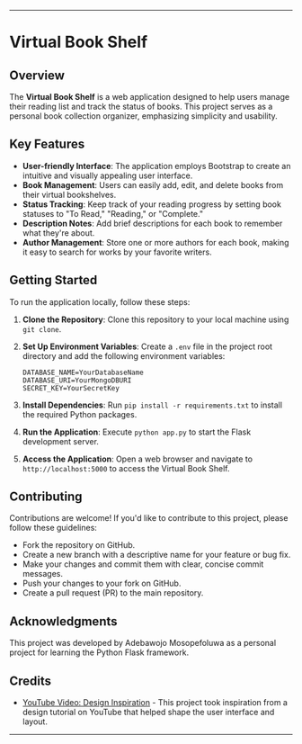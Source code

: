 
---

# Virtual Book Shelf

## Overview

The **Virtual Book Shelf** is a web application designed to help users manage their reading list and track the status of books. This project serves as a personal book collection organizer, emphasizing simplicity and usability.

## Key Features

- **User-friendly Interface**: The application employs Bootstrap to create an intuitive and visually appealing user interface.
- **Book Management**: Users can easily add, edit, and delete books from their virtual bookshelves.
- **Status Tracking**: Keep track of your reading progress by setting book statuses to "To Read," "Reading," or "Complete."
- **Description Notes**: Add brief descriptions for each book to remember what they're about.
- **Author Management**: Store one or more authors for each book, making it easy to search for works by your favorite writers.

## Getting Started

To run the application locally, follow these steps:

1. **Clone the Repository**: Clone this repository to your local machine using `git clone`.

2. **Set Up Environment Variables**: Create a `.env` file in the project root directory and add the following environment variables:

    ```env
    DATABASE_NAME=YourDatabaseName
    DATABASE_URI=YourMongoDBURI
    SECRET_KEY=YourSecretKey
    ```

3. **Install Dependencies**: Run `pip install -r requirements.txt` to install the required Python packages.

4. **Run the Application**: Execute `python app.py` to start the Flask development server.

5. **Access the Application**: Open a web browser and navigate to `http://localhost:5000` to access the Virtual Book Shelf.

## Contributing

Contributions are welcome! If you'd like to contribute to this project, please follow these guidelines:

- Fork the repository on GitHub.
- Create a new branch with a descriptive name for your feature or bug fix.
- Make your changes and commit them with clear, concise commit messages.
- Push your changes to your fork on GitHub.
- Create a pull request (PR) to the main repository.


## Acknowledgments

This project was developed by Adebawojo Mosopefoluwa as a personal project for learning the  Python Flask framework.

## Credits

- [YouTube Video: Design Inspiration](https://youtu.be/sY1lLGe7ECA) - This project took inspiration from a design tutorial on YouTube that helped shape the user interface and layout.

---
